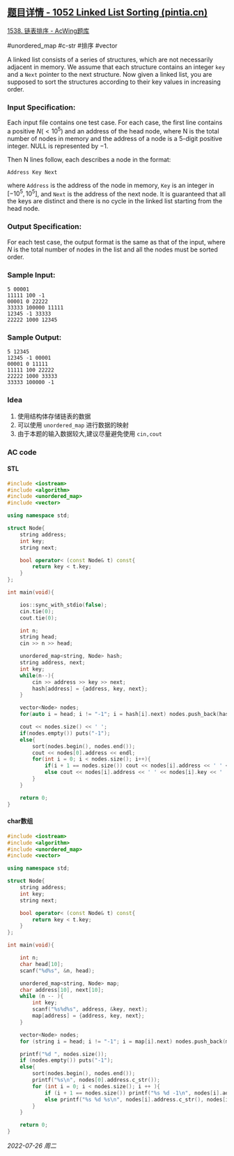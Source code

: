 ## [题目详情 - 1052 Linked List Sorting (pintia.cn)](https://pintia.cn/problem-sets/994805342720868352/problems/994805425780670464)

[1538. 链表排序 - AcWing题库](https://www.acwing.com/problem/content/description/1540/)

#unordered_map #c-str #排序 #vector 

A linked list consists of a series of structures, which are not necessarily adjacent in memory. We assume that each structure contains an integer `key` and a `Next` pointer to the next structure. Now given a linked list, you are supposed to sort the structures according to their key values in increasing order.

### Input Specification:

Each input file contains one test case. For each case, the first line contains a positive $N (<10^5)$ and an address of the head node, where N is the total number of nodes in memory and the address of a node is a 5-digit positive integer. NULL is represented by $−1$.

Then N lines follow, each describes a node in the format:

```
Address Key Next
```

where `Address` is the address of the node in memory, `Key` is an integer in $[−10^5,10^5]$, and `Next` is the address of the next node. It is guaranteed that all the keys are distinct and there is no cycle in the linked list starting from the head node.

### Output Specification:

For each test case, the output format is the same as that of the input, where $N$ is the total number of nodes in the list and all the nodes must be sorted order.

### Sample Input:

```in
5 00001
11111 100 -1
00001 0 22222
33333 100000 11111
12345 -1 33333
22222 1000 12345
```

### Sample Output:

```out
5 12345
12345 -1 00001
00001 0 11111
11111 100 22222
22222 1000 33333
33333 100000 -1
```

### Idea

1. 使用结构体存储链表的数据
2. 可以使用 `unordered_map` 进行数据的映射
3. 由于本题的输入数据较大,建议尽量避免使用 `cin,cout`

### AC code

#### STL

```cpp
#include <iostream>
#include <algorithm>
#include <unordered_map>
#include <vector>

using namespace std;

struct Node{
    string address;
    int key;
    string next;

    bool operator< (const Node& t) const{
        return key < t.key;
    }
};

int main(void){

    ios::sync_with_stdio(false);
    cin.tie(0);
    cout.tie(0);

    int n;
    string head;
    cin >> n >> head;

    unordered_map<string, Node> hash;
    string address, next;
    int key;
    while(n--){
        cin >> address >> key >> next;
        hash[address] = {address, key, next};
    }

    vector<Node> nodes;
    for(auto i = head; i != "-1"; i = hash[i].next) nodes.push_back(hash[i]);

    cout << nodes.size() << ' ';
    if(nodes.empty()) puts("-1");
    else{
        sort(nodes.begin(), nodes.end());
        cout << nodes[0].address << endl;
        for(int i = 0; i < nodes.size(); i++){
            if(i + 1 == nodes.size()) cout << nodes[i].address << ' ' << nodes[i].key << ' ' << "-1" << endl;
            else cout << nodes[i].address << ' ' << nodes[i].key << ' ' << nodes[i + 1].address << endl;
        }
    }

    return 0;
}
```

#### char数组

```cpp
#include <iostream>
#include <algorithm>
#include <unordered_map>
#include <vector>

using namespace std;

struct Node{
    string address;
    int key;
    string next;

    bool operator< (const Node& t) const{
        return key < t.key;
    }
};

int main(void){

    int n;
    char head[10];
    scanf("%d%s", &n, head);

    unordered_map<string, Node> map;
    char address[10], next[10];
    while (n -- ){
        int key;
        scanf("%s%d%s", address, &key, next);
        map[address] = {address, key, next};
    }

    vector<Node> nodes;
    for (string i = head; i != "-1"; i = map[i].next) nodes.push_back(map[i]);

    printf("%d ", nodes.size());
    if (nodes.empty()) puts("-1");
    else{
        sort(nodes.begin(), nodes.end());
        printf("%s\n", nodes[0].address.c_str());
        for (int i = 0; i < nodes.size(); i ++ ){
            if (i + 1 == nodes.size()) printf("%s %d -1\n", nodes[i].address.c_str(), nodes[i].key);
            else printf("%s %d %s\n", nodes[i].address.c_str(), nodes[i].key, nodes[i + 1].address.c_str());
        }
    }

    return 0;
}
```


*2022-07-26 周二*